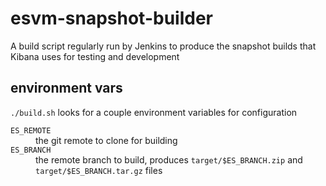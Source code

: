 # esvm-snapshot-builder

A build script regularly run by Jenkins to produce the snapshot builds that Kibana uses for testing and development

## environment vars

`./build.sh` looks for a couple environment variables for configuration

<dl>
  <dt><code>ES_REMOTE</code></dt>
  <dd>the git remote to clone for building</dd>
  
  <dt><code>ES_BRANCH</code></dt>
  <dd>the remote branch to build, produces <code>target/$ES_BRANCH.zip</code> and <code>target/$ES_BRANCH.tar.gz</code> files</dd>
</dl>
